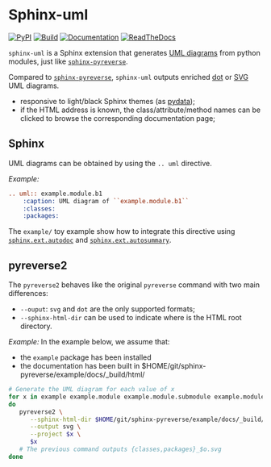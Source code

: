 # Sphinx-uml

[![PyPI](https://img.shields.io/pypi/v/sphinx-uml.svg)](https://pypi.python.org/pypi/sphinx-uml/)
[![Build](https://github.com/ibgp2/sphinx-uml/workflows/build/badge.svg)](https://github.com/ibgp2/sphinx-uml/actions/workflows/build.yml)
[![Documentation](https://github.com/ibgp2/sphinx-uml/workflows/docs/badge.svg)](https://github.com/ibgp2/sphinx-uml/actions/workflows/docs.yml)
[![ReadTheDocs](https://readthedocs.org/projects/sphinx-uml/badge/?version=latest)](https://sphinx-uml.readthedocs.io/en/)

`sphinx-uml` is a Sphinx extension that generates [UML diagrams](https://en.wikipedia.org/wiki/Unified_Modeling_Language) from python
modules, just like [`sphinx-pyreverse`](https://github.com/sphinx-pyreverse/sphinx-pyreverse/).

Compared to [`sphinx-pyreverse`](https://github.com/sphinx-pyreverse/sphinx-pyreverse/),
`sphinx-uml` outputs enriched [dot](https://graphviz.org/doc/info/lang.html) or [SVG](https://en.wikipedia.org/wiki/SVG) UML diagrams.

* responsive to light/black Sphinx themes (as [pydata](https://pydata-sphinx-theme.readthedocs.io/en/stable/));
* if the HTML address is known, the class/attribute/method names can be clicked to browse the corresponding documentation page;

## Sphinx

UML diagrams can be obtained by using the ``.. uml`` directive.

_Example:_

```rst
.. uml:: example.module.b1
    :caption: UML diagram of ``example.module.b1``
    :classes:
    :packages:
```

The `example/` toy example show how to integrate this directive using
[`sphinx.ext.autodoc`](https://www.sphinx-doc.org/en/master/usage/extensions/autodoc.html) and
[`sphinx.ext.autosummary`](https://www.sphinx-doc.org/en/master/usage/extensions/autosummary.html).

## pyreverse2

The `pyreverse2` behaves like the original `pyreverse` command with two main differences:

* `--ouput`: `svg` and `dot` are the only supported formats;
* `--sphinx-html-dir` can be used to indicate where is the HTML root directory.

_Example:_ In the example below, we assume that:

* the `example` package has been installed
* the documentation has been built in $HOME/git/sphinx-pyreverse/example/docs/_build/html/

```bash
# Generate the UML diagram for each value of x
for x in example example.module example.module.submodule example.module.submodule.c1
do
   pyreverse2 \
      --sphinx-html-dir $HOME/git/sphinx-pyreverse/example/docs/_build/html/ \
      --output svg \
      --project $x \
      $x
   # The previous command outputs {classes,packages}_$o.svg
done
```

